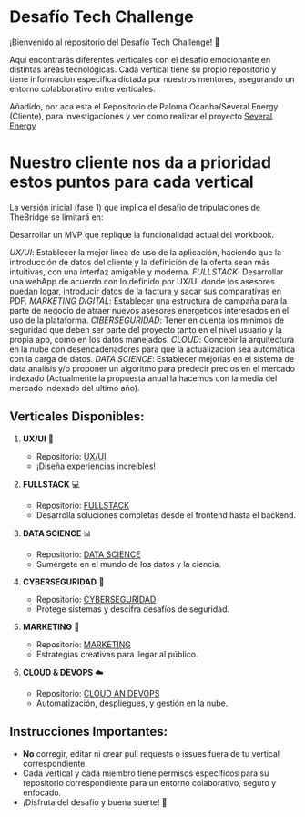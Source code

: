 # Desafío Tech Challenge

¡Bienvenido al repositorio del Desafío Tech Challenge! 🚀

Aquí encontrarás diferentes verticales con el desafío emocionante en distintas áreas tecnológicas. Cada vertical tiene su propio repositorio y tiene informacion especifica dictada por nuestros mentores, asegurando un entorno colabborativo entre verticales.

Añadido, por aca esta el Repositorio de Paloma Ocanha/Several Energy (Cliente), para investigaciones y ver como realizar el proyecto [Several Energy](https://github.com/The-Bridge-Challenge/DESAFIO_TRIPULACIONES_SEVERAL)

# Nuestro cliente nos da a prioridad estos puntos para cada vertical

La versión inicial (fase 1) que implica el desafio de tripulaciones de TheBridge se limitará en:

Desarrollar un MVP que replique la funcionalidad actual del workbook.

*UX/UI*: Establecer la mejor linea de uso de la aplicación, haciendo que la introducción de datos del cliente y la definición de la oferta sean más intuitivas, con una interfaz amigable y moderna.
*FULLSTACK*: Desarrollar una webApp de acuerdo con lo definido por UX/UI donde los asesores puedan logar, introducir datos de la factura y sacar sus comparativas en PDF.
*MARKETING DIGITAL*: Establecer una estructura de campaña para la parte de negocio de atraer nuevos asesores energeticos interesados en el uso de la plataforma.
*CIBERSEGURIDAD*: Tener en cuenta los mínimos de seguridad que deben ser parte del proyecto tanto en el nivel usuario y la propia app, como en los datos manejados.
*CLOUD*: Concebir la arquitectura en la nube con desencadenadores para que la actualización sea automática con la carga de datos.
*DATA SCIENCE*: Establecer mejorias en el sistema de data analisis y/o proponer un algoritmo para predecir precios en el mercado indexado (Actualmente la propuesta anual la hacemos con la media del mercado indexado del ultimo año).


## Verticales Disponibles:

1. **UX/UI** 🎨
   - Repositorio: [UX/UI](https://github.com/The-Bridge-Challenge/UX-UI)
   - ¡Diseña experiencias increíbles!

2. **FULLSTACK** 💻
   - Repositorio: [FULLSTACK](https://github.com/The-Bridge-Challenge/FULLSTACK)
   - Desarrolla soluciones completas desde el frontend hasta el backend.

3. **DATA SCIENCE** 📊
   - Repositorio: [DATA SCIENCE](https://github.com/The-Bridge-Challenge/DATA-SCIENCE)
   - Sumérgete en el mundo de los datos y la ciencia.

4. **CYBERSEGURIDAD** 🔐
   - Repositorio: [CYBERSEGURIDAD](https://github.com/The-Bridge-Challenge/CYBERSEGURIDAD)
   - Protege sistemas y descifra desafíos de seguridad.

5. **MARKETING** 📢
   - Repositorio: [MARKETING](https://github.com/The-Bridge-Challenge/MARKETING)
   - Estrategias creativas para llegar al público.

6. **CLOUD & DEVOPS** ☁️
   - Repositorio: [CLOUD AN DEVOPS](https://github.com/The-Bridge-Challenge/CLOUD-DEVOPS)
   - Automatización, despliegues, y gestión en la nube.

## Instrucciones Importantes:

- **No** corregir, editar ni crear pull requests o issues fuera de tu vertical correspondiente.
- Cada vertical y cada miembro tiene permisos específicos para su repositorio correspondiente para un entorno colaborativo, seguro y enfocado.
- ¡Disfruta del desafío y buena suerte! 🚀
